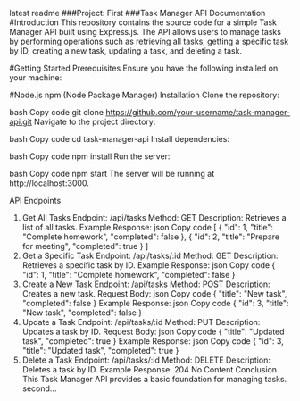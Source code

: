 latest readme
###Project: First
###Task Manager API Documentation
#Introduction
This repository contains the source code for a simple Task Manager API built using Express.js. The API allows users to manage tasks by performing operations such as retrieving all tasks, getting a specific task by ID, creating a new task, updating a task, and deleting a task.

#Getting Started
Prerequisites
Ensure you have the following installed on your machine:

#Node.js
npm (Node Package Manager)
Installation
Clone the repository:

bash
Copy code
git clone https://github.com/your-username/task-manager-api.git
Navigate to the project directory:

bash
Copy code
cd task-manager-api
Install dependencies:

bash
Copy code
npm install
Run the server:

bash
Copy code
npm start
The server will be running at http://localhost:3000.

API Endpoints
1. Get All Tasks
Endpoint: /api/tasks
Method: GET
Description: Retrieves a list of all tasks.
Example Response:
json
Copy code
[
  { "id": 1, "title": "Complete homework", "completed": false },
  { "id": 2, "title": "Prepare for meeting", "completed": true }
]
2. Get a Specific Task
Endpoint: /api/tasks/:id
Method: GET
Description: Retrieves a specific task by ID.
Example Response:
json
Copy code
{ "id": 1, "title": "Complete homework", "completed": false }
3. Create a New Task
Endpoint: /api/tasks
Method: POST
Description: Creates a new task.
Request Body:
json
Copy code
{ "title": "New task", "completed": false }
Example Response:
json
Copy code
{ "id": 3, "title": "New task", "completed": false }
4. Update a Task
Endpoint: /api/tasks/:id
Method: PUT
Description: Updates a task by ID.
Request Body:
json
Copy code
{ "title": "Updated task", "completed": true }
Example Response:
json
Copy code
{ "id": 3, "title": "Updated task", "completed": true }
5. Delete a Task
Endpoint: /api/tasks/:id
Method: DELETE
Description: Deletes a task by ID.
Example Response: 204 No Content
Conclusion
This Task Manager API provides a basic foundation for managing tasks.
second...
